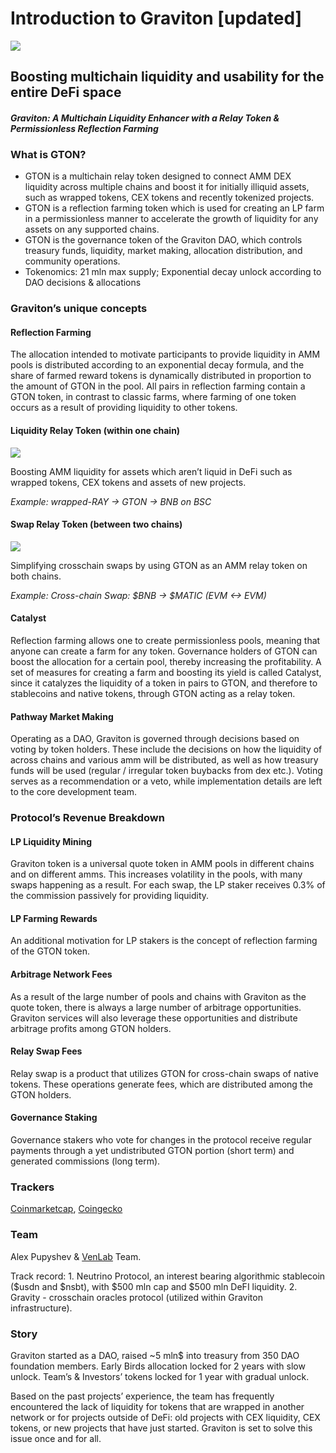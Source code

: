 # Introduction to Graviton \[updated\]

![](https://lh5.googleusercontent.com/N39jECkNmefrmglG3OLoNrnkisTlNKA03yw-BUjAiv_ORxmFkH2kijbOlxV5LhAne3maZ1AsZCc-_2R6DKAaoZn7PqeC_pxKe3mF2jRR-6fg7GETicKHj2VR-UoRJmLkLQmdXrGX)

## Boosting multichain liquidity and usability for the entire DeFi space

#### _Graviton: A Multichain Liquidity Enhancer with a Relay Token & Permissionless Reflection Farming_

### What is GTON?

* GTON is a multichain relay token designed to connect AMM DEX liquidity across multiple chains and boost it for initially illiquid assets, such as wrapped tokens, CEX tokens and recently tokenized projects.
* GTON is a reflection farming token which is used for creating an LP farm in a permissionless manner to accelerate the growth of liquidity for any assets on any supported chains.
* GTON is the governance token of the Graviton DAO, which controls treasury funds, liquidity, market making, allocation distribution, and community operations.
* Tokenomics: 21 mln max supply; Exponential decay unlock according to DAO decisions & allocations

### Graviton’s unique concepts

#### Reflection Farming

The allocation intended to motivate participants to provide liquidity in AMM pools is distributed according to an exponential decay formula, and the share of farmed reward tokens is dynamically distributed in proportion to the amount of GTON in the pool. All pairs in reflection farming contain a GTON token, in contrast to classic farms, where farming of one token occurs as a result of providing liquidity to other tokens.

#### Liquidity Relay Token \(within one chain\)

![](https://lh3.googleusercontent.com/S2vnN6yXG-Aye0vEJWT9ULbVbAnqhKybUcRVZgdJD7yBO4536-JYYvEw3suVAZSqH2MC8y3QbwN0nM3XCK8Knqo-IfEiA2kuWNreQyMoKZtRhsleQv1zajA3jBVBLcuPSywi-p-T)

Boosting AMM liquidity for assets which aren’t liquid in DeFi such as wrapped tokens, CEX tokens and assets of new projects.

_Example: wrapped-RAY -&gt; GTON -&gt; BNB on BSC_

#### Swap Relay Token \(between two chains\)

![](https://lh4.googleusercontent.com/9TEgihUBdhEIlC_R_VqKThzoSZ4qtnqzl0ajNyh_l8PhUxhX2eLmKPDFeQTVgXrQiNx_XGU1fi6ngyhZov7VxMe72kYYVgf408JmMYkNHEKSthdXTiwh0bvYxSIltPSRwUq6Vfcy)

Simplifying crosschain swaps by using GTON as an AMM relay token on both chains.

_Example: Cross-chain Swap: $BNB -&gt; $MATIC \(EVM &lt;-&gt; EVM\)_

#### Catalyst

Reflection farming allows one to create permissionless pools, meaning that anyone can create a farm for any token. Governance holders of GTON can boost the allocation for a certain pool, thereby increasing the profitability. A set of measures for creating a farm and boosting its yield is called Catalyst, since it catalyzes the liquidity of a token in pairs to GTON, and therefore to stablecoins and native tokens, through GTON acting as a relay token.

#### Pathway Market Making

Operating as a DAO, Graviton is governed through decisions based on voting by token holders. These include the decisions on how the liquidity of across chains and various amm will be distributed, as well as how treasury funds will be used \(regular / irregular token buybacks from dex etc.\). Voting serves as a recommendation or a veto, while implementation details are left to the core development team.

### Protocol’s Revenue Breakdown

#### LP Liquidity Mining

Graviton token is a universal quote token in AMM pools in different chains and on different amms. This increases volatility in the pools, with many swaps happening as a result. For each swap, the LP staker receives 0.3% of the commission passively for providing liquidity.  


#### LP Farming Rewards

An additional motivation for LP stakers is the concept of reflection farming of the GTON token.  


#### Arbitrage Network Fees

As a result of the large number of pools and chains with Graviton as the quote token, there is always a large number of arbitrage opportunities. Graviton services will also leverage these opportunities and distribute arbitrage profits among GTON holders.  


#### Relay Swap Fees

Relay swap is a product that utilizes GTON for cross-chain swaps of native tokens. These operations generate fees, which are distributed among the GTON holders.  


#### Governance Staking

Governance stakers who vote for changes in the protocol receive regular payments through a yet undistributed GTON portion \(short term\) and generated commissions \(long term\).

### Trackers

[Coinmarketcap](https://coinmarketcap.com/currencies/graviton-one/), [Coingecko](https://www.coingecko.com/en/coins/graviton)

### Team

Alex Pupyshev & [VenLab](https://venlab.dev) Team. 

Track record: 1. Neutrino Protocol, an interest bearing algorithmic stablecoin \($usdn and $nsbt\), with $500 mln cap and $500 mln DeFI liquidity. 2. Gravity - crosschain oracles protocol \(utilized within Graviton infrastructure\).

### Story

Graviton started as a DAO, raised ~5 mln$ into treasury from 350 DAO foundation members. Early Birds allocation locked for 2 years with slow unlock. Team’s & Investors’ tokens locked for 1 year with gradual unlock.

Based on the past projects’ experience, the team has frequently encountered the lack of liquidity for tokens that are wrapped in another network or for projects outside of DeFi: old projects with CEX liquidity, CEX tokens, or new projects that have just started. Graviton is set to solve this issue once and for all.

